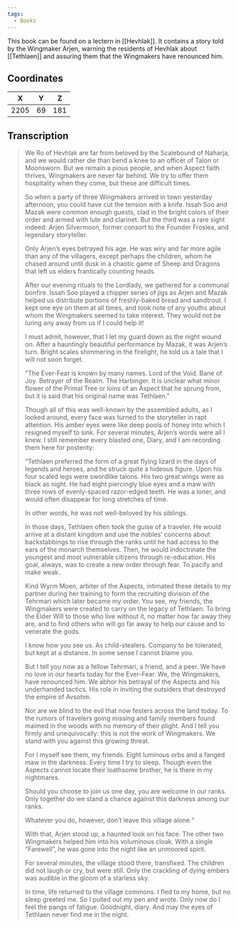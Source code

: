 ```yaml
---
tags:
  - Books
---
```


This book can be found on a lectern in [[Hevhlak]]. It contains a story told by the Wingmaker Arjen, warning the residents of Hevhlak about [[Tethlaen]] and assuring them that the Wingmakers have renounced him.

## Coordinates
| **X** | **Y** | **Z** |
| :---: | :---: | :---: |
| 2205  |  69   |  181  |

## Transcription
> We Ro of Hevhlak are far from beloved by the Scalebound of Naharja, and we would rather die than bend a knee to an officer of Talon or Moonsworn. But we remain a pious people, and when Aspect faith thrives, Wingmakers are never far behind. We try to offer them hospitality when they come, but these are difficult times.
>
> So when a party of three Wingmakers arrived in town yesterday afternoon, you could have cut the tension with a knife. Issah Soo and Mazak were common enough guests, clad in the bright colors of their order and armed with lute and clarinet. But the third was a rare sight indeed: Arjen Silvermoon, former consort to the Founder Froslea, and legendary storyteller.
>
> Only Arjen’s eyes betrayed his age. He was wiry and far more agile than any of the villagers, except perhaps the children, whom he chased around until dusk in a chaotic game of Sheep and Dragons that left us elders frantically counting heads.
>
> After our evening rituals to the Lordlady, we gathered for a communal bonfire. Issah Soo played a chipper series of jigs as Arjen and Mazak helped us distribute portions of freshly-baked bread and sandtrout. I kept one eye on them at all times, and took note of any youths about whom the Wingmakers seemed to take interest. They would not be luring any away from us if I could help it!
>
> I must admit, however, that I let my guard down as the night wound on. After a hauntingly beautiful performance by Mazak, it was Arjen’s turn. Bright scales shimmering in the firelight, he told us a tale that I will not soon forget.
>
> "The Ever-Fear is known by many names. Lord of the Void. Bane of Joy. Betrayer of the Realm. The Harbinger. It is unclear what minor flower of the Primal Tree or loins of an Aspect that he sprung from, but it is said that his original name was Tethlaen.”
>
> Though all of this was well-known by the assembled adults, as I looked around, every face was turned to the storyteller in rapt attention. His amber eyes were like deep pools of honey into which I resigned myself to sink. For several minutes, Arjen’s words were all I knew. I still remember every blasted one, Diary, and I am recording them here for posterity:
>
> “Tethlaen preferred the form of a great flying lizard in the days of legends and heroes, and he struck quite a hideous figure. Upon his four scaled legs were swordlike talons. His two great wings were as black as night. He had eight piercingly blue eyes and a maw with three rows of evenly-spaced razor-edged teeth. He was a loner, and would often disappear for long stretches of time.
>
> In other words, he was not well-beloved by his siblings.
>
> In those days, Tethlaen often took the guise of a traveler. He would arrive at a distant kingdom and use the nobles’ concerns about backstabbings to rise through the ranks until he had access to the ears of the monarch themselves. Then, he would indoctrinate the youngest and most vulnerable citizens through re-education. His goal, always, was to create a new order through fear. To pacify and make weak.
>
> Kind Wyrm Moen, arbiter of the Aspects, intimated these details to my partner during her training to form the recruiting division of the Tehrmari which later became my order. You see, my friends, the Wingmakers were created to carry on the legacy of Tethlaen. To bring the Elder Will to those who live without it, no matter how far away they are, and to find others who will go far away to help our cause and to venerate the gods.
>
> I know how you see us. As child-stealers. Company to be tolerated, but kept at a distance. In some sense I cannot blame you.
>
> But I tell you now as a fellow Tehrmari, a friend, and a peer. We have no love in our hearts today for the Ever-Fear. We, the Wingmakers, have renounced him. We abhor his betrayal of the Aspects and his underhanded tactics. His role in inviting the outsiders that destroyed the empire of Avsohm.
>
> Nor are we blind to the evil that now festers across the land today. To the rumors of travelers going missing and family members found maimed in the woods with no memory of their plight. And I tell you firmly and unequivocally: this is not the work of Wingmakers. We stand with you against this growing threat.
>
> For I myself see them, my friends. Eight luminous orbs and a fanged maw in the darkness. Every time I try to sleep. Though even the Aspects cannot locate their loathsome brother, he is there in my nightmares.
>
> Should you choose to join us one day, you are welcome in our ranks. Only together do we stand a chance against this darkness among our ranks.
>
> Whatever you do, however, don’t leave this village alone.“
>
> With that, Arjen stood up, a haunted look on his face. The other two Wingmakers helped him into his voluminous cloak. With a single “Farewell”, he was gone into the night like an unmoored spirit.
>
> For several minutes, the village stood there, transfixed. The children did not laugh or cry, but were still. Only the crackling of dying embers was audible in the gloom of a starless sky.
>
> In time, life returned to the village commons. I fled to my home, but no sleep greeted me. So I pulled out my pen and wrote. Only now do I feel the pangs of fatigue. Goodnight, diary. And may the eyes of Tethlaen never find me in the night.

